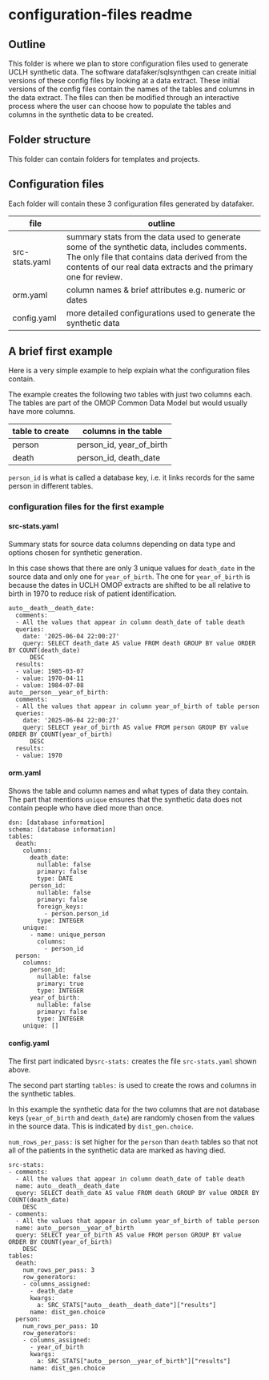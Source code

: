 # configuration-files readme

## Outline
This folder is where we plan to store configuration files used to generate UCLH synthetic data. The software datafaker/sqlsynthgen can create initial versions of these config files by looking at a data extract. These initial versions of the config files contain the names of the tables and columns in the data extract. The files can then be modified through an interactive process where the user can choose how to populate the tables and columns in the synthetic data to be created.

## Folder structure
This folder can contain folders for templates and projects.

## Configuration files
Each folder will contain these 3 configuration files generated by datafaker.

file | outline
------- | --------- 
src-stats.yaml | summary stats from the data used to generate some of the synthetic data, includes comments. The only file that contains data derived from the contents of our real data extracts and the primary one for review.
orm.yaml | column names & brief attributes e.g. numeric or dates 
config.yaml | more detailed configurations used to generate the synthetic data

## A brief first example
Here is a very simple example to help explain what the configuration files contain.

The example creates the following two tables with just two columns each. The tables are part of the OMOP Common Data Model but would usually have more columns.

table to create | columns in the table
------- | --------- 
person | person_id, year_of_birth
death | person_id, death_date

`person_id` is what is called a database key, i.e. it links records for the same person in different tables.

### configuration files for the first example

#### src-stats.yaml
Summary stats for source data columns depending on data type and options chosen for synthetic generation.

In this case shows that there are only 3 unique values for `death_date` in the source data and only one for `year_of_birth`. The one for `year_of_birth` is because the dates in UCLH OMOP extracts are shifted to be all relative to birth in 1970 to reduce risk of patient identification.

```
auto__death__death_date:
  comments:
  - All the values that appear in column death_date of table death
  queries:
    date: '2025-06-04 22:00:27'
    query: SELECT death_date AS value FROM death GROUP BY value ORDER BY COUNT(death_date)
      DESC
  results:
  - value: 1985-03-07
  - value: 1970-04-11
  - value: 1984-07-08
auto__person__year_of_birth:
  comments:
  - All the values that appear in column year_of_birth of table person
  queries:
    date: '2025-06-04 22:00:27'
    query: SELECT year_of_birth AS value FROM person GROUP BY value ORDER BY COUNT(year_of_birth)
      DESC
  results:
  - value: 1970
``` 
 
#### orm.yaml  

Shows the table and column names and what types of data they contain. The part that mentions `unique` ensures that the synthetic data does not contain people who have died more than once.

```
dsn: [database information]
schema: [database information]
tables:
  death:
    columns:
      death_date:
        nullable: false
        primary: false
        type: DATE
      person_id:
        nullable: false
        primary: false
        foreign_keys:
          - person.person_id        
        type: INTEGER
    unique:
      - name: unique_person
        columns: 
          - person_id        
  person:
    columns:
      person_id:
        nullable: false
        primary: true
        type: INTEGER
      year_of_birth:
        nullable: false
        primary: false
        type: INTEGER
    unique: []
```  
  
#### config.yaml
The first part indicated by`src-stats:` creates the file `src-stats.yaml` shown above. 

The second part starting `tables:` is used to create the rows and columns in the synthetic tables.

In this example the synthetic data for the two columns that are not database keys (`year_of_birth` and `death_date`) are randomly chosen from the values in the source data. This is indicated by `dist_gen.choice`.

`num_rows_per_pass:` is set higher for the `person` than `death` tables so that not all of the patients in the synthetic data are marked as having died.

```
src-stats:
- comments:
  - All the values that appear in column death_date of table death
  name: auto__death__death_date
  query: SELECT death_date AS value FROM death GROUP BY value ORDER BY COUNT(death_date)
    DESC
- comments:
  - All the values that appear in column year_of_birth of table person
  name: auto__person__year_of_birth
  query: SELECT year_of_birth AS value FROM person GROUP BY value ORDER BY COUNT(year_of_birth)
    DESC
tables:
  death:
    num_rows_per_pass: 3
    row_generators:
    - columns_assigned:
      - death_date
      kwargs:
        a: SRC_STATS["auto__death__death_date"]["results"]
      name: dist_gen.choice
  person:
    num_rows_per_pass: 10
    row_generators:
    - columns_assigned:
      - year_of_birth
      kwargs:
        a: SRC_STATS["auto__person__year_of_birth"]["results"]
      name: dist_gen.choice
```
